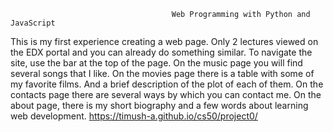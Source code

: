                                         Web Programming with Python and JavaScript
This is my first experience creating a web page. Only 2 lectures viewed on the EDX portal and you can already do something similar.
To navigate the site, use the bar at the top of the page. On the music page you will find several songs that I like.
On the movies page there is a table with some of my favorite films. And a brief description of the plot of each of them.
On the contacts page there are several ways by which you can contact me. On the about page, there is my short biography and a few words about learning web development.
https://timush-a.github.io/cs50/project0/
